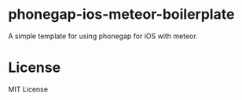 # phonegap-ios-meteor-boilerplate

A simple template for using phonegap for iOS with meteor.

# License

MIT License